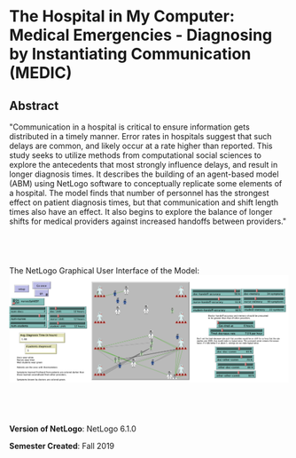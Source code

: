 # The Hospital in My Computer: Medical Emergencies - Diagnosing by Instantiating Communication (MEDIC)


## Abstract
"Communication in a hospital is critical to ensure information gets distributed in a timely manner. Error rates in hospitals suggest that such delays are common, and likely occur at a rate higher than reported. This study seeks to utilize methods from computational social sciences to explore the antecedents that most strongly influence delays, and result in longer diagnosis times. It describes the building of an agent-based model (ABM) using NetLogo software to conceptually replicate some elements of a hospital. The model finds that number of personnel has the strongest effect on patient diagnosis times, but that communication and shift length times also have an effect. It also begins to explore the balance of longer shifts for medical providers against increased handoffs between providers."

## &nbsp;
The NetLogo Graphical User Interface of the Model: 
![The NetLogo Graphical User Interface](GUI.png)

## &nbsp;

**Version of NetLogo**: NetLogo 6.1.0

**Semester Created**: Fall 2019


